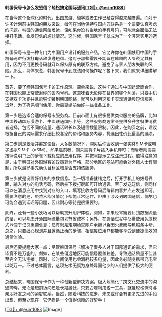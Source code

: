 **韩国保号卡怎么发短信？轻松搞定国际通讯[[TG💪+ @esim1088](https://t.me/s/esim1088)]**

在当今这个全球化的时代，出国旅游、留学或者工作已经变得越来越普遍。而对于许多计划前往韩国的朋友来说，如何在当地保持与国内的联系是一个需要认真考虑的问题。韩国的通信网络发达，但如果你没有当地的手机号码，可能就会面临无法接打电话、收发短信的尴尬情况。这时候，韩国保号卡就成为了一个非常实用的选择。

韩国保号卡是一种专门为中国用户设计的服务产品，它允许你在韩国使用中国的手机号码进行拨打电话和发送短信。这对于那些需要长期留在韩国的人来说尤其有用，因为不用更换号码就可以保持原有的联系方式，避免了与家人朋友失联的风险。那么，具体来说，韩国保号卡到底该如何操作呢？接下来，我们就来详细讲解一下。

首先，要了解韩国保号卡的工作原理。简单来说，这种卡通过与中国运营商合作，在韩国也能正常使用你的国内号码。这意味着无论你在世界的哪个角落，只要手机支持双卡功能并且能够切换到韩国网络，就可以利用这张卡实现通话和短信服务。当然，为了确保顺利使用，你需要提前做好一些准备工作。

第一步是选择合适的保号卡服务商。目前市面上有很多提供类似服务的品牌，比如中国移动国际漫游卡、中国联通国际卡等。这些服务商通常会提供多种套餐供消费者选择，包括不同的流量、通话时长以及短信数量限制。因此，在购买之前，建议根据自己的实际需求仔细比较各家的价格和服务内容，挑选出性价比最高的选项。

第二步则是激活并绑定设备。大多数情况下，购买后你会收到一张实体SIM卡或电子虚拟SIM卡（eSIM）。如果是前者，则只需将卡片插入手机即可；而后者则需要按照说明书上的步骤下载相应的应用程序，并按照提示完成注册过程。值得注意的是，由于韩国对外国游客的政策较为严格，部分地区的基站可能会对外籍人士有限制，所以最好事先确认目标区域是否支持该服务。

第三步就是设置好相关的参数信息。当一切准备就绪之后，打开手机上的拨号界面，输入对方的电话号码，然后按下拨打键即可开始通话。至于发送短信，则同样可以在消息应用中找到对应的入口，填写接收方号码后编辑内容并点击发送即可。需要注意的是，虽然大部分情况下都能正常运作，但由于涉及到跨国通信，偶尔也可能会遇到延迟等问题，因此耐心等待是很重要的。

此外，还有一些小技巧可以帮助提升用户体验。例如，如果经常需要用到数据流量的话，可以考虑开通国际流量包以节省成本；另外，在通话过程中尽量使用免提模式以便于记录重要信息；还有就是定期检查账户余额以免因欠费而导致服务中断。总之，只要细心规划并且遵循正确的步骤，相信每位用户都能够享受到便捷高效的通信体验。

最后还要提醒大家一点：尽管韩国保号卡解决了很多人对于国际通讯的需求，但它毕竟不是万能的。例如，在某些偏远地区可能信号覆盖较差，导致通话质量不佳甚至完全无法连接；同时，长时间使用也会消耗较多电量，因此务必随身携带充电宝以防万一。不过总体而言，这项技术无疑为身处异国他乡的人们提供了极大的便利。

总结起来，韩国保号卡作为一种创新型解决方案，极大地简化了跨文化交流中的沟通障碍。无论是短期访问还是长期居住，只要合理利用这一工具，就能轻松保持与亲朋好友之间的紧密联系。当然，随着科技的进步，未来或许会有更多先进的手段出现，但至少现在，它仍然是一个值得信赖的好帮手！

[[TG💪+ @esim1088](https://t.me/s/esim1088) ![Image](https://i.postimg.cc/4NQfJmqS/Snipaste-2025-05-13-00-14-12.png)]